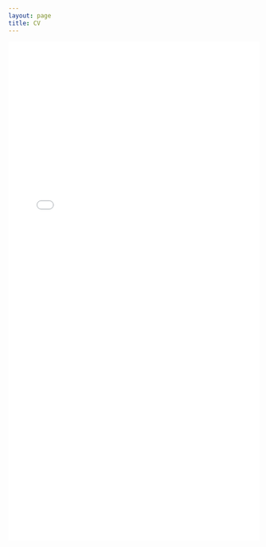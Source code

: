 ```yaml
---
layout: page
title: CV
---
```

<iframe src="assets/pdf/CV.pdf" width="100%" height="1000px" style="border: none;">
    Your browser doesn't support PDFs. <a href="assets/pdf/CV.pdf">Download the PDF</a>.
</iframe>
